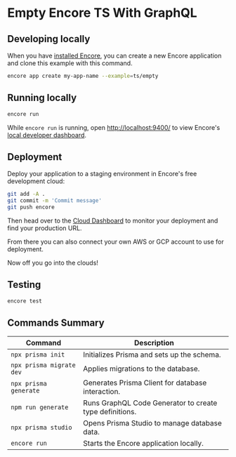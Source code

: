 # Empty Encore TS With GraphQL

## Developing locally

When you have [installed Encore](https://encore.dev/docs/ts/install), you can create a new Encore application and clone this example with this command.

```bash
encore app create my-app-name --example=ts/empty
```

## Running locally

```bash
encore run
```

While `encore run` is running, open <http://localhost:9400/> to view Encore's [local developer dashboard](https://encore.dev/docs/ts/observability/dev-dash).

## Deployment

Deploy your application to a staging environment in Encore's free development cloud:

```bash
git add -A .
git commit -m 'Commit message'
git push encore
```

Then head over to the [Cloud Dashboard](https://app.encore.dev) to monitor your deployment and find your production URL.

From there you can also connect your own AWS or GCP account to use for deployment.

Now off you go into the clouds!

## Testing

```bash
encore test
```

## Commands Summary

| Command                  | Description                                             |
| ------------------------ | ------------------------------------------------------- |
| `npx prisma init`        | Initializes Prisma and sets up the schema.              |
| `npx prisma migrate dev` | Applies migrations to the database.                     |
| `npx prisma generate`    | Generates Prisma Client for database interaction.       |
| `npm run generate`       | Runs GraphQL Code Generator to create type definitions. |
| `npx prisma studio`      | Opens Prisma Studio to manage database data.            |
| `encore run`             | Starts the Encore application locally.                  |

